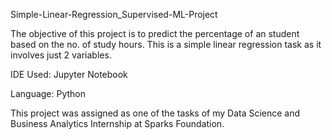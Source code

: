 Simple-Linear-Regression_Supervised-ML-Project

The objective of this project is to predict the percentage of an student based on the no. of study hours. This is a simple linear regression task as it involves just 2 variables.

IDE Used: Jupyter Notebook

Language: Python

This project was assigned as one of the tasks of my Data Science and Business Analytics Internship at Sparks Foundation.
